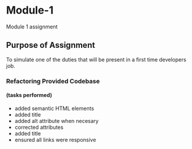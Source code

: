 # Module-1
Module 1 assignment

## Purpose of Assignment
To simulate one of the duties that will be present in a first time developers job.


### Refactoring Provided Codebase
#### (tasks performed)
- added semantic HTML elements
- added title
- added alt attribute when necesary
- corrected attributes
- added title
- ensured all links were responsive
